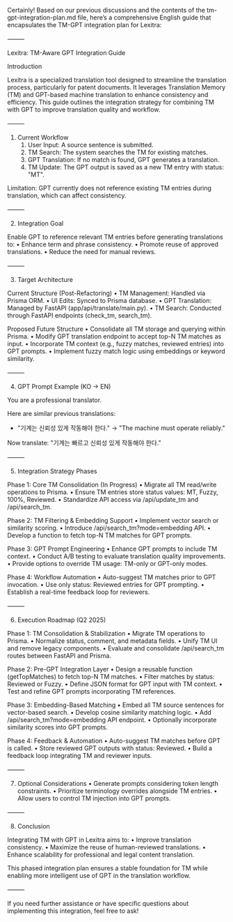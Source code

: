 Certainly! Based on our previous discussions and the contents of the tm-gpt-integration-plan.md file, here’s a comprehensive English guide that encapsulates the TM-GPT integration plan for Lexitra:

⸻

Lexitra: TM-Aware GPT Integration Guide

Introduction

Lexitra is a specialized translation tool designed to streamline the translation process, particularly for patent documents. It leverages Translation Memory (TM) and GPT-based machine translation to enhance consistency and efficiency. This guide outlines the integration strategy for combining TM with GPT to improve translation quality and workflow.

⸻

1. Current Workflow
	1.	User Input: A source sentence is submitted.
	2.	TM Search: The system searches the TM for existing matches.
	3.	GPT Translation: If no match is found, GPT generates a translation.
	4.	TM Update: The GPT output is saved as a new TM entry with status: "MT".

Limitation: GPT currently does not reference existing TM entries during translation, which can affect consistency.

⸻

2. Integration Goal

Enable GPT to reference relevant TM entries before generating translations to:
	•	Enhance term and phrase consistency.
	•	Promote reuse of approved translations.
	•	Reduce the need for manual reviews.

⸻

3. Target Architecture

Current Structure (Post-Refactoring)
	•	TM Management: Handled via Prisma ORM.
	•	UI Edits: Synced to Prisma database.
	•	GPT Translation: Managed by FastAPI (app/api/translate/main.py).
	•	TM Search: Conducted through FastAPI endpoints (check_tm, search_tm).

Proposed Future Structure
	•	Consolidate all TM storage and querying within Prisma.
	•	Modify GPT translation endpoint to accept top-N TM matches as input.
	•	Incorporate TM context (e.g., fuzzy matches, reviewed entries) into GPT prompts.
	•	Implement fuzzy match logic using embeddings or keyword similarity.

⸻

4. GPT Prompt Example (KO → EN)

You are a professional translator.

Here are similar previous translations:
- "기계는 신뢰성 있게 작동해야 한다." → "The machine must operate reliably."

Now translate:
"기계는 빠르고 신뢰성 있게 작동해야 한다."



⸻

5. Integration Strategy Phases

Phase 1: Core TM Consolidation (In Progress)
	•	Migrate all TM read/write operations to Prisma.
	•	Ensure TM entries store status values: MT, Fuzzy, 100%, Reviewed.
	•	Standardize API access via /api/update_tm and /api/search_tm.

Phase 2: TM Filtering & Embedding Support
	•	Implement vector search or similarity scoring.
	•	Introduce /api/search_tm?mode=embedding API.
	•	Develop a function to fetch top-N TM matches for GPT prompts.

Phase 3: GPT Prompt Engineering
	•	Enhance GPT prompts to include TM context.
	•	Conduct A/B testing to evaluate translation quality improvements.
	•	Provide options to override TM usage: TM-only or GPT-only modes.

Phase 4: Workflow Automation
	•	Auto-suggest TM matches prior to GPT invocation.
	•	Use only status: Reviewed entries for GPT prompting.
	•	Establish a real-time feedback loop for reviewers.

⸻

6. Execution Roadmap (Q2 2025)

Phase 1: TM Consolidation & Stabilization
	•	Migrate TM operations to Prisma.
	•	Normalize status, comment, and metadata fields.
	•	Unify TM UI and remove legacy components.
	•	Evaluate and consolidate /api/search_tm routes between FastAPI and Prisma.

Phase 2: Pre-GPT Integration Layer
	•	Design a reusable function (getTopMatches) to fetch top-N TM matches.
	•	Filter matches by status: Reviewed or Fuzzy.
	•	Define JSON format for GPT input with TM context.
	•	Test and refine GPT prompts incorporating TM references.

Phase 3: Embedding-Based Matching
	•	Embed all TM source sentences for vector-based search.
	•	Develop cosine similarity matching logic.
	•	Add /api/search_tm?mode=embedding API endpoint.
	•	Optionally incorporate similarity scores into GPT prompts.

Phase 4: Feedback & Automation
	•	Auto-suggest TM matches before GPT is called.
	•	Store reviewed GPT outputs with status: Reviewed.
	•	Build a feedback loop integrating TM and reviewer inputs.

⸻

7. Optional Considerations
	•	Generate prompts considering token length constraints.
	•	Prioritize terminology overrides alongside TM entries.
	•	Allow users to control TM injection into GPT prompts.

⸻

8. Conclusion

Integrating TM with GPT in Lexitra aims to:
	•	Improve translation consistency.
	•	Maximize the reuse of human-reviewed translations.
	•	Enhance scalability for professional and legal content translation.

This phased integration plan ensures a stable foundation for TM while enabling more intelligent use of GPT in the translation workflow.

⸻

If you need further assistance or have specific questions about implementing this integration, feel free to ask!